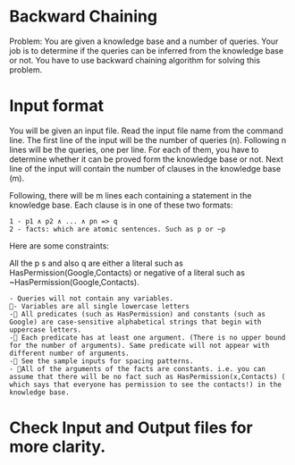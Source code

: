 # Backward Chaining
Problem:
You are given a knowledge base and a number of queries. Your job is to determine if the queries can be inferred from the knowledge base or not. You have to use backward chaining algorithm for solving this problem.

# Input format
You will be given an input file. Read the input file name from the command line.
The first line of the input will be the number of queries (n). Following n lines will be the queries, one per line. For each of them, you have to determine whether it can be proved form the knowledge base or not.
Next line of the input will contain the number of clauses in the knowledge base (m).
  
Following, there will be m lines each containing a statement in the knowledge base. Each clause is in one of these two formats:    

    1 - p1 ∧ p2 ∧ ... ∧ pn => q
    2 - facts: which are atomic sentences. Such as p or ~p

Here are some constraints:

All the p s and also q are either a literal such as HasPermission(Google,Contacts) or negative of a literal such as ~HasPermission(Google,Contacts).

    - Queries will not contain any variables.    
    - Variables are all single lowercase letters
    - All predicates (such as HasPermission) and constants (such as Google) are case-sensitive alphabetical strings that begin with uppercase letters.
    - Each predicate has at least one argument. (There is no upper bound for the number of arguments). Same predicate will not appear with different number of arguments.
    - See the sample inputs for spacing patterns.
    - All of the arguments of the facts are constants. i.e. you can assume that there will be no fact such as HasPermission(x,Contacts) ( which says that everyone has permission to see the contacts!) in the knowledge base.
  
# Check Input and Output files for more clarity.